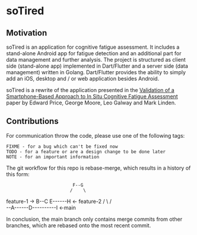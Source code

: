 # soTired

## Motivation

soTired is an application for cognitive fatigue assessment.
It includes a stand-alone Android app for fatigue detection and an additional part for data management and further analysis.
The project is structured as client side (stand-alone app) implemented in Dart/Flutter and a server side (data management) written in Golang.
Dart/Flutter provides the ability to simply add an iOS, desktop and / or web application besides Android.


soTired is a rewrite of the application presented in the [Validation of a Smartphone-Based Approach to In Situ Cognitive Fatigue Assessment](https://mhealth.jmir.org/2017/8/e125) paper by Edward Price, George Moore, Leo Galway and Mark Linden.

## Contributions

For communication throw the code, please use one of the following tags:
```
FIXME - for a bug which can't be fixed now
TODO - for a feature or are a design change to be done later
NOTE - for an important information
```

The git workflow for this repo is rebase-merge, which results in a history of this form:

                             F--G
                            /    \
   feature-1 ->     B--C   E------H    <- feature-2
                   /    \ /        \
                --A------D----------I  <-main

In conclusion, the main branch only contains merge commits from other branches,
which are rebased onto the most recent commit.
